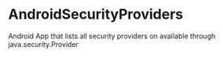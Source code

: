 # AndroidSecurityProviders
Android App that lists all security providers on available through java.security.Provider
